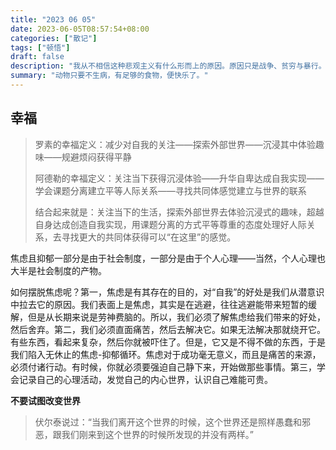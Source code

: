 ```yaml
---
title: "2023 06 05"
date: 2023-06-05T08:57:54+08:00
categories: ["散记"]
tags: ["顿悟"]
draft: false
description: "我从不相信这种悲观主义有什么形而上的原因。原因只是战争、贫穷与暴行。"
summary: "动物只要不生病，有足够的食物，便快乐了。"
---
```


## 幸福

>   罗素的幸福定义：减少对自我的关注——探索外部世界——沉浸其中体验趣味——规避烦闷获得平静
>
>   阿德勒的幸福定义：关注当下获得沉浸体验——升华自卑达成自我实现——学会课题分离建立平等人际关系——寻找共同体感觉建立与世界的联系
>
>   结合起来就是：关注当下的生活，探索外部世界去体验沉浸式的趣味，超越自身达成创造自我实现，用课题分离的方式平等尊重的态度处理好人际关系，去寻找更大的共同体获得可以“在这里”的感觉。

焦虑且抑郁一部分是由于社会制度，一部分是由于个人心理——当然，个人心理也大半是社会制度的产物。

如何摆脱焦虑呢？第一，焦虑是有其存在的目的，对“自我”的好处是我们从潜意识中拉去它的原因。我们表面上是焦虑，其实是在逃避，往往逃避能带来短暂的缓解，但是从长期来说是劳神费脑的。所以，我们必须了解焦虑给我们带来的好处，然后舍弃。第二，我们必须直面痛苦，然后去解决它。如果无法解决那就绕开它。有些东西，看起来复杂，然后你就被吓住了。但是，它又是不得不做的东西，于是我们陷入无休止的焦虑-抑郁循环。焦虑对于成功毫无意义，而且是痛苦的来源，必须付诸行动。有时候，你就必须要强迫自己静下来，开始做那些事情。第三，学会记录自己的心理活动，发觉自己的内心世界，认识自己难能可贵。

**不要试图改变世界**

>   伏尔泰说过：“当我们离开这个世界的时候，这个世界还是照样愚蠢和邪恶，跟我们刚来到这个世界的时候所发现的并没有两样。”
